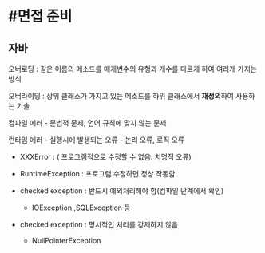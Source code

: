 # #면접 준비

## 자바

오버로딩 : 같은 이름의 메소드를 매개변수의 유형과 개수를 다르게 하여 여러개 가지는 방식

오버라이딩 : 상위 클래스가 가지고 있는 메소드를 하위 클래스에서 **재정의**하여 사용하는 기술



컴파일 에러 - 문법적 문제, 언어 규칙에 맞지 않는 문제

런타임 에러 - 실행시에 발생되는 오류 - 논리 오류, 로직 오류

- XXXError : ( 프로그램적으로 수정할 수 없음. 치명적 오류)
- RuntimeException : 프로그램 수정하면 정상 작동함



- checked exception : 반드시 예외처리해야 함(컴파일 단계에서 확인) 
  - IOException ,SQLException 등 
- checked exception : 명시적인 처리를 강제하지 않음
  - NullPointerException
